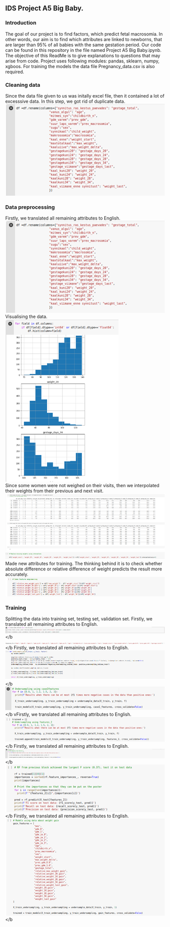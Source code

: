 ## IDS Project A5 Big Baby.
### Introduction
The goal of our project is to find factors, which predict fetal macrosomia. In other words, our aim is to find which attributes are linked to newborns, that are larger than 95% of all babies with the same gestation period. Our code can be found in this repository in the file named Project A5 Big Baby.ipynb.
The objective of this ReadMe is to give explanations to questions that may arise from code. Project uses following modules: pandas, sklearn, numpy, xgboos. For training the models the data file Pregnancy_data.csv is also required. 
### Cleaning data
Since the data file given to us was initally excel file, then it contained a lot of excesssive data. In this step, we got rid of duplicate data.
![PicA](readme_images/dropping.png)

### Data preprocessing
Firstly, we translated all remaining attributes to English.</br>
![PicB](readme_images/dropping.png) </br>
Visualising the data. </br>
![PicC](readme_images/visualising.png) </br>
Since some women were not weighed on their visits, then we interpolated their weights from their previous and next visit. </br>
![PicD](readme_images/missing.png) </br>
![PicE](readme_images/interpolating.png) </br>
Made new attributes for training. The thinking behind it is to check whether absolute difference or relative difference of weight predicts the result more accurately.</br>
![PicF](readme_images/featrue_engingeering.png) 

### Training
Splitting the data into training set, testing set, validation set.
Firstly, we translated all remaining attributes to English.</br>
![PicB](readme_images/split.png) </b
![PicB](readme_images/features2.png) </b
Firstly, we translated all remaining attributes to English.</br>
![PicB](readme_images/undersample.png) </b
![PicB](readme_images/undersampling_sets.png) </b
vFirstly, we translated all remaining attributes to English.</br>
![PicB](readme_images/undersample_a.png) </b
Firstly, we translated all remaining attributes to English.</br>
![PicB](readme_images/undersaple_b.png) </b
![PicB](readme_images/best.png) </b
Firstly, we translated all remaining attributes to English.</br>
![PicB](readme_images/m3.png) </b



